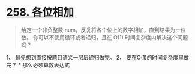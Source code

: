 # [258. 各位相加](https://leetcode-cn.com/problems/add-digits/comments/)

> 给定一个非负整数 num，反复将各个位上的数字相加，直到结果为一位数。
你可以不使用循环或者递归，且在 O(1) 时间复杂度内解决这个问题吗？

1、 最先想到直接按题目语义一层层递归做完。
2、 要在O(1)的时间复杂度里做完？
    * 那么必须算数表达式